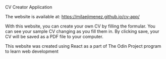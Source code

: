 CV Creator Application

The website is available at: https://milaejimenez.github.io/cv-app/

With this website, you can create your own CV by filling the formular. You can see your sample CV changing as you fill them in. By clicking save, your CV will be saved as a PDF file to your computer.

This website was created using React as a part of The Odin Project program to learn web development
